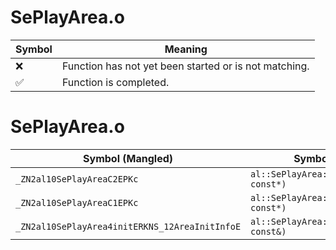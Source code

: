 # SePlayArea.o
| Symbol | Meaning 
| ------------- | ------------- 
| :x: | Function has not yet been started or is not matching. 
| :white_check_mark: | Function is completed. 


# SePlayArea.o
| Symbol (Mangled) | Symbol (Demangled) | Decompiled? |
| ------------- |  ------------- | ------------- |
| `_ZN2al10SePlayAreaC2EPKc` | `al::SePlayArea::SePlayArea(char const*)` | :white_check_mark: |
| `_ZN2al10SePlayAreaC1EPKc` | `al::SePlayArea::SePlayArea(char const*)` | :white_check_mark: |
| `_ZN2al10SePlayArea4initERKNS_12AreaInitInfoE` | `al::SePlayArea::init(al::AreaInitInfo const&)` | :white_check_mark: |
